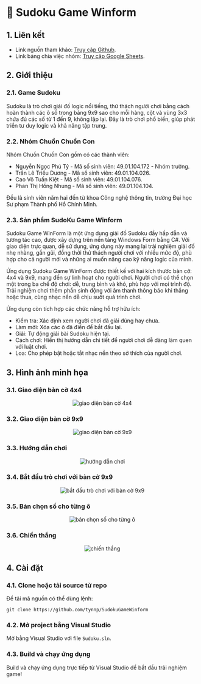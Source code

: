 # 🧩 Sudoku Game Winform

## 1. Liên kết 
- Link nguồn tham khảo: [Truy cập Github](https://github.com/nayanbunny/Sudoku-CSharp).
- Link bảng chia việc nhóm: [Truy cập Google Sheets](https://docs.google.com/spreadsheets/d/1hnBnJ_pXnE0wcONNGLzlxvVDHWMVgxM2dVseIkLuvBE/edit?usp=sharing).

## 2. Giới thiệu
### 2.1. Game Sudoku
Sudoku là trò chơi giải đố logic nổi tiếng, thử thách người chơi bằng cách hoàn thành các ô số trong bảng 9x9 sao cho mỗi hàng, cột và vùng 3x3 chứa đủ các số từ 1 đến 9, không lặp lại. Đây là trò chơi phổ biến, giúp phát triển tư duy logic và khả năng tập trung.

### 2.2. Nhóm Chuồn Chuồn Con
Nhóm Chuồn Chuồn Con gồm có các thành viên:     

- Nguyễn Ngọc Phú Tỷ - Mã số sinh viên: 49.01.104.172 - Nhóm trưởng.
- Trần Lê Triều Dương - Mã số sinh viên: 49.01.104.026.
- Cao Võ Tuấn Kiệt - Mã số sinh viên: 49.01.104.076.
- Phan Thị Hồng Nhung - Mã số sinh viên: 49.01.104.104.

Đều là sinh viên năm hai đến từ khoa Công nghệ thông tin, trường Đại học Sư phạm Thành phố Hồ Chính Minh. 

### 2.3. Sản phẩm SudoKu Game Winform
Sudoku Game WinForm là một ứng dụng giải đố Sudoku đầy hấp dẫn và tương tác cao, được xây dựng trên nền tảng Windows Form bằng C#. Với giao diện trực quan, dễ sử dụng, ứng dụng này mang lại trải nghiệm giải đố nhẹ nhàng, gần gũi, đồng thời thử thách người chơi với nhiều mức độ, phù hợp cho cả người mới và những ai muốn nâng cao kỹ năng logic của mình.

Ứng dụng Sudoku Game WinForm được thiết kế với hai kích thước bàn cờ: 4x4 và 9x9, mang đến sự linh hoạt cho người chơi. Người chơi có thể chọn một trong ba chế độ chơi: dễ, trung bình và khó, phù hợp với mọi trình độ. Trải nghiệm chơi thêm phần sinh động với âm thanh thông báo khi thắng hoặc thua, cùng nhạc nền dễ chịu suốt quá trình chơi.

Ứng dụng còn tích hợp các chức năng hỗ trợ hữu ích:

- Kiểm tra: Xác định xem người chơi đã giải đúng hay chưa.
- Làm mới: Xóa các ô đã điền để bắt đầu lại.
- Giải: Tự động giải bài Sudoku hiện tại.
- Cách chơi: Hiển thị hướng dẫn chi tiết để người chơi dễ dàng làm quen với luật chơi.
- Loa: Cho phép bật hoặc tắt nhạc nền theo sở thích của người chơi.

## 3. Hình ảnh minh họa

### 3.1. Giao diện bàn cờ 4x4
<p align="center">  
  <img src="images/github/giao_dien_4x4.png" alt="giao diện bàn cờ 4x4"/>
</p>    

### 3.2. Giao diện bàn cờ 9x9 
<p align="center">  
  <img src="images/github/giao_dien_9x9.png" alt="giao diện bàn cờ 9x9"/>
</p>    

### 3.3. Hướng dẫn chơi
<p align="center">  
  <img src="images/github/huong_dan_choi.png" alt="hướng dẫn chơi"/>
</p>  

### 3.4. Bắt đầu trò chơi với bàn cờ 9x9
<p align="center">  
  <img src="images/github/giai_ban_co_9x9.png" alt="bắt đầu trò chơi với bàn cờ 9x9"/>
</p>  

### 3.5. Bản chọn số cho từng ô
<p align="center">  
  <img src="images/github/ban_chon_so.png" alt="bản chọn số cho từng ô"/>
</p>  

### 3.6. Chiến thắng
<p align="center">  
  <img src="images/github/chien_thang.png" alt="chiến thắng"/>
</p>  

## 4. Cài đặt
### 4.1. Clone hoặc tải source từ repo
Để tải mã nguồn có thể dùng lệnh:
```github
git clone https://github.com/tynnp/SudokuGameWinform
```

### 4.2. Mở project bằng Visual Studio 
Mở bằng Visual Studio với file `Sudoku.sln`.

### 4.3. Build và chạy ứng dụng
Build và chạy ứng dụng trực tiếp từ Visual Studio để bắt đầu trải nghiệm game!